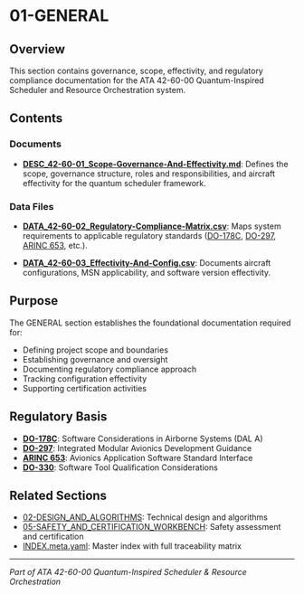 # 01-GENERAL

## Overview

This section contains governance, scope, effectivity, and regulatory compliance documentation for the ATA 42-60-00 Quantum-Inspired Scheduler and Resource Orchestration system.

## Contents

### Documents

- **[DESC_42-60-01_Scope-Governance-And-Effectivity.md](DESC_42-60-01_Scope-Governance-And-Effectivity.md)**: Defines the scope, governance structure, roles and responsibilities, and aircraft effectivity for the quantum scheduler framework.

### Data Files

- **[DATA_42-60-02_Regulatory-Compliance-Matrix.csv](DATA_42-60-02_Regulatory-Compliance-Matrix.csv)**: Maps system requirements to applicable regulatory standards ([DO-178C](https://www.rtca.org/content/standards-guidance-materials), [DO-297](https://www.rtca.org/content/standards-guidance-materials), [ARINC 653](https://www.aviation-ia.com/standards/arinc-653/), etc.).

- **[DATA_42-60-03_Effectivity-And-Config.csv](DATA_42-60-03_Effectivity-And-Config.csv)**: Documents aircraft configurations, MSN applicability, and software version effectivity.

## Purpose

The GENERAL section establishes the foundational documentation required for:
- Defining project scope and boundaries
- Establishing governance and oversight
- Documenting regulatory compliance approach
- Tracking configuration effectivity
- Supporting certification activities

## Regulatory Basis

- **[DO-178C](https://www.rtca.org/content/standards-guidance-materials)**: Software Considerations in Airborne Systems (DAL A)
- **[DO-297](https://www.rtca.org/content/standards-guidance-materials)**: Integrated Modular Avionics Development Guidance
- **[ARINC 653](https://www.aviation-ia.com/standards/arinc-653/)**: Avionics Application Software Standard Interface
- **[DO-330](https://www.rtca.org/content/standards-guidance-materials)**: Software Tool Qualification Considerations

## Related Sections

- [02-DESIGN_AND_ALGORITHMS](../02-DESIGN_AND_ALGORITHMS/): Technical design and algorithms
- [05-SAFETY_AND_CERTIFICATION_WORKBENCH](../05-SAFETY_AND_CERTIFICATION_WORKBENCH/): Safety assessment and certification
- [INDEX.meta.yaml](../INDEX.meta.yaml): Master index with full traceability matrix

---

*Part of ATA 42-60-00 Quantum-Inspired Scheduler & Resource Orchestration*
